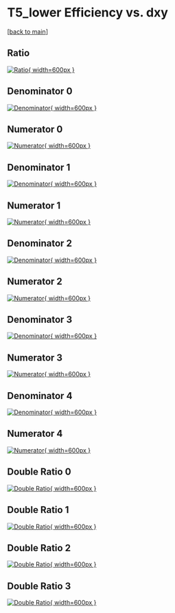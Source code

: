 # T5_lower Efficiency vs. dxy

[[back to main](./)]



## Ratio

[![Ratio](../mtv/var/T5_lower_loweta_211_0_eff_dxy.png){ width=600px }](../mtv/var/T5_lower_loweta_211_0_eff_dxy.pdf)

## Denominator 0

[![Denominator](../mtv/den/T5_lower_loweta_211_0_eff_dxy_den0.png){ width=600px }](../mtv/den/T5_lower_loweta_211_0_eff_dxy_den0.pdf)

## Numerator 0

[![Numerator](../mtv/num/T5_lower_loweta_211_0_eff_dxy_num0.png){ width=600px }](../mtv/num/T5_lower_loweta_211_0_eff_dxy_num0.pdf)

## Denominator 1

[![Denominator](../mtv/den/T5_lower_loweta_211_0_eff_dxy_den1.png){ width=600px }](../mtv/den/T5_lower_loweta_211_0_eff_dxy_den1.pdf)

## Numerator 1

[![Numerator](../mtv/num/T5_lower_loweta_211_0_eff_dxy_num1.png){ width=600px }](../mtv/num/T5_lower_loweta_211_0_eff_dxy_num1.pdf)

## Denominator 2

[![Denominator](../mtv/den/T5_lower_loweta_211_0_eff_dxy_den2.png){ width=600px }](../mtv/den/T5_lower_loweta_211_0_eff_dxy_den2.pdf)

## Numerator 2

[![Numerator](../mtv/num/T5_lower_loweta_211_0_eff_dxy_num2.png){ width=600px }](../mtv/num/T5_lower_loweta_211_0_eff_dxy_num2.pdf)

## Denominator 3

[![Denominator](../mtv/den/T5_lower_loweta_211_0_eff_dxy_den3.png){ width=600px }](../mtv/den/T5_lower_loweta_211_0_eff_dxy_den3.pdf)

## Numerator 3

[![Numerator](../mtv/num/T5_lower_loweta_211_0_eff_dxy_num3.png){ width=600px }](../mtv/num/T5_lower_loweta_211_0_eff_dxy_num3.pdf)

## Denominator 4

[![Denominator](../mtv/den/T5_lower_loweta_211_0_eff_dxy_den4.png){ width=600px }](../mtv/den/T5_lower_loweta_211_0_eff_dxy_den4.pdf)

## Numerator 4

[![Numerator](../mtv/num/T5_lower_loweta_211_0_eff_dxy_num4.png){ width=600px }](../mtv/num/T5_lower_loweta_211_0_eff_dxy_num4.pdf)

## Double Ratio 0

[![Double Ratio](../mtv/ratio/T5_lower_loweta_211_0_eff_dxy_ratio0.png){ width=600px }](../mtv/ratio/T5_lower_loweta_211_0_eff_dxy_ratio0.pdf)

## Double Ratio 1

[![Double Ratio](../mtv/ratio/T5_lower_loweta_211_0_eff_dxy_ratio1.png){ width=600px }](../mtv/ratio/T5_lower_loweta_211_0_eff_dxy_ratio1.pdf)

## Double Ratio 2

[![Double Ratio](../mtv/ratio/T5_lower_loweta_211_0_eff_dxy_ratio2.png){ width=600px }](../mtv/ratio/T5_lower_loweta_211_0_eff_dxy_ratio2.pdf)

## Double Ratio 3

[![Double Ratio](../mtv/ratio/T5_lower_loweta_211_0_eff_dxy_ratio3.png){ width=600px }](../mtv/ratio/T5_lower_loweta_211_0_eff_dxy_ratio3.pdf)

